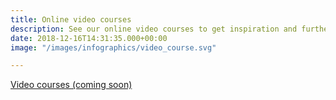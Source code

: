 ```yaml
---
title: Online video courses
description: See our online video courses to get inspiration and further develop your sourcing expertise
date: 2018-12-16T14:31:35.000+00:00
image: "/images/infographics/video_course.svg"

---
```

<a href="#" class="btn btn-primary green btn-lg">Video courses (coming soon)</a>